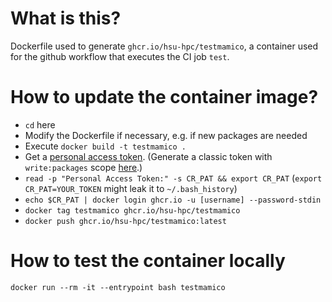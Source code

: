 # What is this?

Dockerfile used to generate `ghcr.io/hsu-hpc/testmamico`, a container used for the github workflow that executes the CI job `test`.

# How to update the container image?

- `cd` here
- Modify the Dockerfile if necessary, e.g. if new packages are needed 
- Execute `docker build -t testmamico .`
- Get a [personal access token](https://docs.github.com/de/packages/working-with-a-github-packages-registry/working-with-the-container-registry). (Generate a classic token with `write:packages` scope [here](https://github.com/settings/tokens).)
- `read -p "Personal Access Token:" -s CR_PAT && export CR_PAT` (`export CR_PAT=YOUR_TOKEN` might leak it to `~/.bash_history`)
- `echo $CR_PAT | docker login ghcr.io -u [username] --password-stdin`
- `docker tag testmamico ghcr.io/hsu-hpc/testmamico`
- `docker push ghcr.io/hsu-hpc/testmamico:latest`

# How to test the container locally

`docker run --rm -it --entrypoint bash testmamico`
